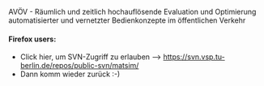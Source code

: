 AVÖV - Räumlich und zeitlich hochauflösende Evaluation und Optimierung automatisierter und vernetzter Bedienkonzepte im öffentlichen Verkehr

#### Firefox users:

- Click hier, um SVN-Zugriff zu erlauben --> https://svn.vsp.tu-berlin.de/repos/public-svn/matsim/
- Dann komm wieder zurück :-)
